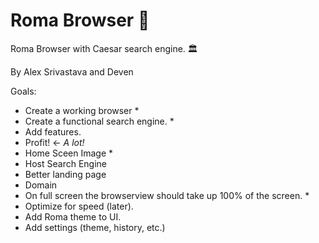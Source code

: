 # Roma Browser 🍅
Roma Browser with Caesar search engine. 🏛

By Alex Srivastava and Deven

Goals:
- Create a working browser *
- Create a functional search engine. *
- Add features.
- Profit! <- *A lot!*
- Home Sceen Image * 
- Host Search Engine 
- Better landing page 
- Domain 
- On full screen the browserview should take up 100% of the screen. *
- Optimize for speed (later). 
- Add Roma theme to UI.
- Add settings (theme, history, etc.)
